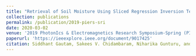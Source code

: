 ```yaml
---
title: "Retrieval of Soil Moisture Using Sliced Regression Inversion Technique"
collection: publications
permalink: /publication/2019-piers-sri
date: 2020-03-02
venue: '2019 PhotonIcs & Electromagnetics Research Symposium-Spring (PIERS-Spring)'
paperurl: 'https://ieeexplore.ieee.org/document/9017425'
citation: Siddhant Gautam, Sakees V. Chidambaram, Niharika Gunturu, and Uday K. Khankhoje. "Retrieval of Soil Moisture Using Sliced Regression Inversion Technique" In 2019 PhotonIcs & Electromagnetics Research Symposium-Spring (PIERS-Spring), pp. 1081-1089. IEEE, 2019.
---
```


